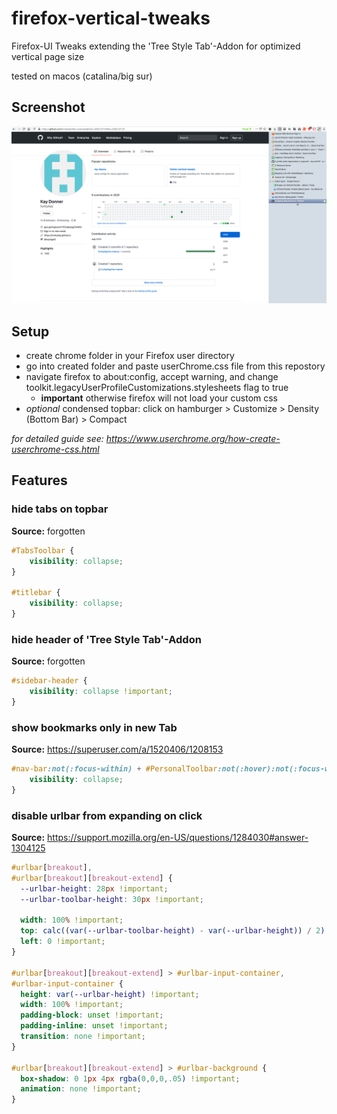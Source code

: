 # firefox-vertical-tweaks
Firefox-UI Tweaks extending the 'Tree Style Tab'-Addon for optimized vertical page size

tested on macos (catalina/big sur)

## Screenshot
![Screenshot](/screenshot_2020-08-12_131154.png?raw=true "")

## Setup
- create chrome folder in your Firefox user directory
- go into created folder and paste userChrome.css file from this repostory
- navigate firefox to about:config, accept warning, and change toolkit.legacyUserProfileCustomizations.stylesheets flag to true
    - **important** otherwise firefox will not load your custom css
- *optional* condensed topbar: click on hamburger > Customize > Density (Bottom Bar) > Compact

*for detailed guide see: https://www.userchrome.org/how-create-userchrome-css.html*

## Features
### hide tabs on topbar
**Source:** forgotten
```css
#TabsToolbar {
    visibility: collapse;
}

#titlebar {
    visibility: collapse;
}
```

### hide header of 'Tree Style Tab'-Addon
**Source:** forgotten
```css
#sidebar-header {
    visibility: collapse !important;
}
```

### show bookmarks only in new Tab
**Source:** https://superuser.com/a/1520406/1208153
```css
#nav-bar:not(:focus-within) + #PersonalToolbar:not(:hover):not(:focus-within):not([customizing]) { 
    visibility: collapse; 
}
```

### disable urlbar from expanding on click
**Source:** https://support.mozilla.org/en-US/questions/1284030#answer-1304125
```css
#urlbar[breakout],
#urlbar[breakout][breakout-extend] {
  --urlbar-height: 28px !important;
  --urlbar-toolbar-height: 30px !important;

  width: 100% !important;
  top: calc((var(--urlbar-toolbar-height) - var(--urlbar-height)) / 2) !important;
  left: 0 !important;
}

#urlbar[breakout][breakout-extend] > #urlbar-input-container,
#urlbar-input-container {
  height: var(--urlbar-height) !important;
  width: 100% !important;
  padding-block: unset !important;
  padding-inline: unset !important;
  transition: none !important;
}

#urlbar[breakout][breakout-extend] > #urlbar-background {
  box-shadow: 0 1px 4px rgba(0,0,0,.05) !important;
  animation: none !important;
}
```
